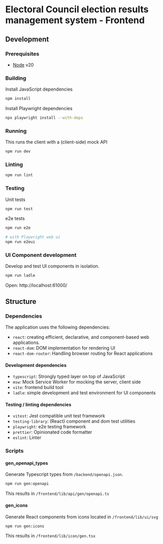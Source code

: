 # Electoral Council election results management system - Frontend

## Development

### Prerequisites

- [Node](https://nodejs.org) v20

### Building

Install JavaScript dependencies

```sh
npm install
```

Install Playwright dependencies

```sh
npx playwright install --with-deps
```

### Running

This runs the client with a (client-side) mock API

```sh
npm run dev
```

### Linting

```sh
npm run lint
```

### Testing

Unit tests

```sh
npm run test
```

e2e tests

```sh
npm run e2e

# with Playwright web ui
npm run e2eui
```

### UI Component development

Develop and test UI components in isolation.

```sh
npm run ladle
```

Open: http://localhost:61000/

## Structure

### Dependencies

The application uses the following dependencies:

- `react`: creating efficient, declarative, and component-based web applications.
- `react-dom`: DOM implementation for rendering UI
- `react-dom-router`: Handling browser routing for React applications

#### Development dependencies

- `typescript`: Strongly typed layer on top of JavaScript
- `msw`: Mock Service Worker for mocking the server, client side
- `vite`: frontend build tool
- `ladle`: simple development and test environment for UI components

#### Testing / linting dependencies

- `vitest`: Jest compatible unit test framework
- `testing-library`: (React) component and dom test utilities
- `playwright`: e2e testing framework
- `prettier`: Opinionated code formatter
- `eslint`: Linter

### Scripts

#### gen_openapi_types

Generate Typescript types from `/backend/openapi.json`.

```sh
npm run gen:openapi
```

This results in `/frontend/lib/api/gen/openapi.ts`

#### gen_icons

Generate React components from icons located in `/frontend/lib/ui/svg`

```sh
npm run gen:icons
```

This results in `/frontend/lib/icon/gen.tsx`
